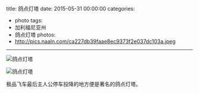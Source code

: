 title: 鸽点灯塔
date: 2015-05-31 00:00:00
categories:
- photo
tags:
- 加利福尼亚州
- 鸽点灯塔
photos:
- http://pics.naaln.com/ca227db39faae8ec9373f2e037dc103a.jpeg
---

![鸽点灯塔](http://pics.naaln.com/e6221ac157c39b7307f22001ba3d1175.jpeg)

![鸽点灯塔](http://pics.naaln.com/def8a152dc2639e0a6d904888aa460d0.jpeg)

极品飞车最后主人公停车投降的地方便是著名的鸽点灯塔。